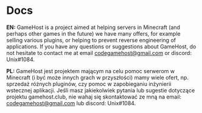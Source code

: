 # Docs

**EN:** GameHost is a project aimed at helping servers in Minecraft (and perhaps other games in the future) we have many offers, for example selling various plugins, or helping to prevent reverse engineering of applications.
If you have any questions or suggestions about GameHost, do not hesitate to contact me at email codegamehost@gmail.com or discord: Unix#1084.

**PL:** GameHost jest projektem mającym na celu pomoc serwerom w Minecraft (i być może innych grach w przyszłości) mamy wiele ofert, np. sprzedaż różnych pluginów, czy pomoc w zapobieganiu inżynierii wstecznej aplikacji.
Jeśli masz jakiekolwiek pytania lub sugestie dotyczące projektu gamehost.club, nie wahaj się skontaktować ze mną na email: codegamehost@gmail.com lub discord: Unix#1084.
